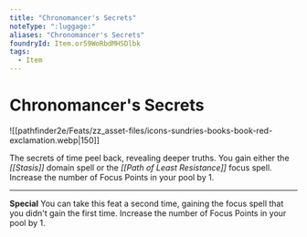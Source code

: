 ```yaml
---
title: "Chronomancer's Secrets"
noteType: ":luggage:"
aliases: "Chronomancer's Secrets"
foundryId: Item.or59WoRbdMHSDlbk
tags:
  - Item
---
```


# Chronomancer's Secrets
![[pathfinder2e/Feats/zz_asset-files/icons-sundries-books-book-red-exclamation.webp|150]]

The secrets of time peel back, revealing deeper truths. You gain either the _[[Stasis]]_ domain spell or the _[[Path of Least Resistance]]_ focus spell. Increase the number of Focus Points in your pool by 1.

* * *

**Special** You can take this feat a second time, gaining the focus spell that you didn't gain the first time. Increase the number of Focus Points in your pool by 1.
